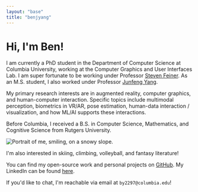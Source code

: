 ```yaml
---
layout: "base"
title: "benjyang"
---
```


# Hi, I'm Ben!

I am currently a PhD student in the Department of Computer Science at Columbia University, working at the Computer Graphics and User Interfaces Lab. I am super fortunate to be working under Professor [Steven Feiner](http://www.cs.columbia.edu/~feiner/). As an M.S. student, I also worked under Professor [Junfeng Yang](http://www.cs.columbia.edu/~junfeng/). 

My primary research interests are in augmented reality, computer graphics, and human-computer interaction. Specific topics include multimodal perception, biometrics in VR/AR, pose estimation, human-data interaction / visualization, and how ML/AI supports these interactions.

Before Columbia, I received a B.S. in Computer Science, Mathematics, and Cognitive Science from Rutgers University.

![Portrait of me, smiling, on a snowy slope.](/img/profpic-crop.jpeg)

I'm also interested in skiing, climbing, volleyball, and fantasy literature!

You can find my open-source work and personal projects on [GitHub](https://github.com/benplus1). My LinkedIn can be found [here](https://www.linkedin.com/in/bentyang/).

If you'd like to chat, I'm reachable via email at `by2297@columbia.edu`!
